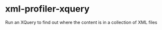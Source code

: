 xml-profiler-xquery
===================

Run an XQuery to find out where the content is in a collection of XML files
